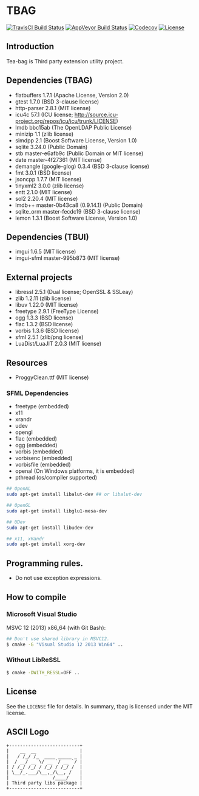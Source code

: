 # TBAG

[![TravisCI Build Status](https://travis-ci.org/osom8979/tbag.svg?branch=master)](https://travis-ci.org/osom8979/tbag)
[![AppVeyor Build Status](https://ci.appveyor.com/api/projects/status/github/osom8979/tbag?branch=master&svg=true)](https://ci.appveyor.com/project/osom8979/tbag)
[![Codecov](https://codecov.io/gh/osom8979/tbag/branch/master/graph/badge.svg)](https://codecov.io/gh/osom8979/tbag)
[![License](https://img.shields.io/badge/license-MIT-blue.svg)](LICENSE)

## Introduction

Tea-bag is Third party extension utility project.

## Dependencies (TBAG)

- flatbuffers 1.7.1 (Apache License, Version 2.0)
- gtest 1.7.0 (BSD 3-clause license)
- http-parser 2.8.1 (MIT license)
- icu4c 57.1 (ICU license; http://source.icu-project.org/repos/icu/icu/trunk/LICENSE)
- lmdb bbc15ab (The OpenLDAP Public License)
- minizip 1.1 (zlib license)
- simdpp 2.1 (Boost Software License, Version 1.0)
- sqlite 3.24.0 (Public Domain)
- stb master-e6afb9c (Public Domain or MIT license)
- date master-4f27361 (MIT license)
- demangle (google-glog) 0.3.4 (BSD 3-clause license)
- fmt 3.0.1 (BSD license)
- jsoncpp 1.7.7 (MIT license)
- tinyxml2 3.0.0 (zlib license)
- entt 2.1.0 (MIT license)
- sol2 2.20.4 (MIT license)
- lmdb++ master-0b43ca8 (0.9.14.1) (Public Domain)
- sqlite_orm master-fecdc19 (BSD 3-clause license)
- lemon 1.3.1 (Boost Software License, Version 1.0)

## Dependencies (TBUI)

- imgui 1.6.5 (MIT license)
- imgui-sfml master-995b873 (MIT license)

## External projects

- libressl 2.5.1 (Dual license; OpenSSL & SSLeay)
- zlib 1.2.11 (zlib license)
- libuv 1.22.0 (MIT license)
- freetype 2.9.1 (FreeType License)
- ogg 1.3.3 (BSD license)
- flac 1.3.2 (BSD license)
- vorbis 1.3.6 (BSD license)
- sfml 2.5.1 (zlib/png license)
- LuaDist/LuaJIT 2.0.3 (MIT license)

## Resources

- ProggyClean.ttf (MIT license)

### SFML Dependencies

- freetype (embedded)
- x11
- xrandr
- udev
- opengl
- flac (embedded)
- ogg (embedded)
- vorbis (embedded)
- vorbisenc (embedded)
- vorbisfile (embedded)
- openal (On Windows platforms, it is embedded)
- pthread (os/compiler supported)

```bash
## OpenAL
sudo apt-get install libalut-dev ## or libalut-dev

## OpenGL
sudo apt-get install libglu1-mesa-dev

## UDev
sudo apt-get install libudev-dev

## x11, xRandr
sudo apt-get install xorg-dev
```

## Programming rules.

- Do not use exception expressions.
 
## How to compile

### Microsoft Visual Studio

MSVC 12 (2013) x86_64 (with Git Bash):
```bash
## Don't use shared library in MSVC12.
$ cmake -G "Visual Studio 12 2013 Win64" ..
```

### Without LibReSSL
```bash
$ cmake -DWITH_RESSL=OFF ..
```

## License

See the `LICENSE` file for details. In summary, tbag is licensed under the MIT license.

## ASCII Logo

```
+--------------------------+
|    __  __                |
|   / /_/ /_  ____ _____ _ |
|  / __/ __ \/ __ `/ __ `/ |
| / /_/ /_/ / /_/ / /_/ /  |
| \__/_.___/\__,_/\__, /   |
|                /____/    |
| Third party libs package |
+--------------------------+
```

